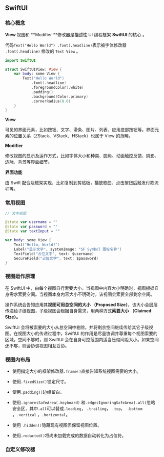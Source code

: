 ## SwiftUI 

### 核心概念

**View** 视图和 **Modifier **修改器是描述性 UI 编程框架 **SwiftUI** 的核心 。

代码`Text("Hello World") .font(.headline)`表示被字体修改器 `.font(.headline)` 修改的 `Text View` 。

```swift
import SwiftUI

struct SwiftUIView: View {
    var body: some View {
        Text("Hello World")
            .font(.headline)
            .foregroundColor(.white)
            .padding()
            .background(Color.primary)
            .cornerRadius(8.0)
    }
}
```

**View**

可见的界面元素，比如按钮、文字、滑条、图片、列表、应用底部按钮等。界面元素的位置关系（ZStack、VStack、HStack）也属于 View 的范畴。

**Modifier**

修改视图的显示及运作方式，比如字体大小和种类、圆角、动画触控反馈、阴影、边际、背景等界面细节。

**界面功能**

由 Swift 配合及框架实现，比如复制到剪贴板，播放歌曲、点击按钮后触发付款流程等。 



### 常用视图

```swift
// 文本视图

@state var username = ""
@state var password = ""
@State var textInput = ""

var body: some View {
    Text("Hello, World!")
	Label("显示文字", systemImage: "SF Symbol 图标名称")
	TextField("占位文字", text: $username)
    SecureField("占位文字", text: $password)
}
```

### 视图运作原理

在 SwiftUI 中，由每个视图自行索要大小。当视图中内容大小明确时，视图根据自身需求索要空间。当视图本身内容大小不明确时，该视图会索要全部剩余空间。

操作系统会告知应用其**视图可用总空间的大小 （Proposed Size）**，该大小会层层传递给子级视图，子级视图会根据自身需求，用两种方式**索要大小 （Claimed Size）。**

SwiftUI 会将被索要的大小从总空间中剔除，并将剩余空间继续传给其它子级视图。在视图大小的传递过程中，SwiftUI 的作用是尽量协调并尊重每个视图索要的区域。空间不够时，则 SwiftUI 会在自身可控范围内适当压缩间距大小。如果空间还不够，则会协调视图相互妥协。



### 视图内布局

- 使用指定大小的框架修改器`.frame()`直接告知系统视图需要的大小。

- 使用`.fixedSize()`锁定尺寸。

- 使用`.padding()`边缘留白。

-  使用`.ignoresSafeArea(.keyboard)` 和`.edgesIgnoringSafeArea(.all)`忽略安全区，其中`.all`可以替成`.leading`， `.trailing`， `.top`，` .bottom` ，`.vertical` ，`.horizontal`。

- 使用 `.hidden()`隐藏现有视图但保留视图位置。

- 使用`.redacted()`将尚未加载完成的数据自动转化为占位符。

  

### 自定义修改器